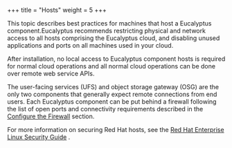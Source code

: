 +++
title = "Hosts"
weight = 5
+++

This topic describes best practices for machines that host a Eucalyptus component.Eucalyptus recommends restricting physical and network access to all hosts comprising the Eucalyptus cloud, and disabling unused applications and ports on all machines used in your cloud. 

After installation, no local access to Eucalyptus component hosts is required for normal cloud operations and all normal cloud operations can be done over remote web service APIs. 

The user-facing services (UFS) and object storage gateway (OSG) are the only two components that generally expect remote connections from end users. Each Eucalyptus component can be put behind a firewall following the list of open ports and connectivity requirements described in the [Configure the Firewall](configuring_iptables.dita) section. 

For more information on securing Red Hat hosts, see the [Red Hat Enterprise Linux Security Guide](http://access.redhat.com/site/documentation/en-US/Red_Hat_Enterprise_Linux/6/pdf/Security_Guide/Red_Hat_Enterprise_Linux-6-Security_Guide-en-US.pdf) . 

